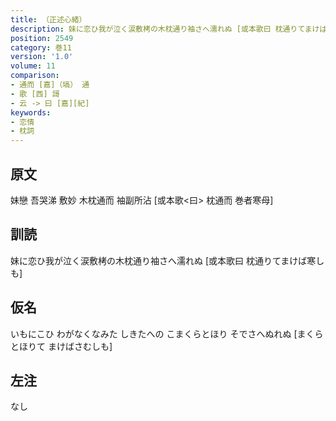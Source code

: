 ```yaml
---
title: （正述心緒）
description: 妹に恋ひ我が泣く涙敷栲の木枕通り袖さへ濡れぬ [或本歌曰 枕通りてまけば寒しも]
position: 2549
category: 巻11
version: '1.0'
volume: 11
comparison:
- 通而 [嘉]（塙） 通
- 歌 [西] 謌
- 云 -> 曰 [嘉][紀]
keywords:
- 恋情
- 枕詞
---
```


## 原文

妹戀 吾哭涕 敷妙 木枕通而 袖副所沾 [或本歌<曰> 枕通而 巻者寒母]

## 訓読

妹に恋ひ我が泣く涙敷栲の木枕通り袖さへ濡れぬ [或本歌曰 枕通りてまけば寒しも]

## 仮名

いもにこひ わがなくなみた しきたへの こまくらとほり そでさへぬれぬ [まくらとほりて まけばさむしも]

## 左注

なし
